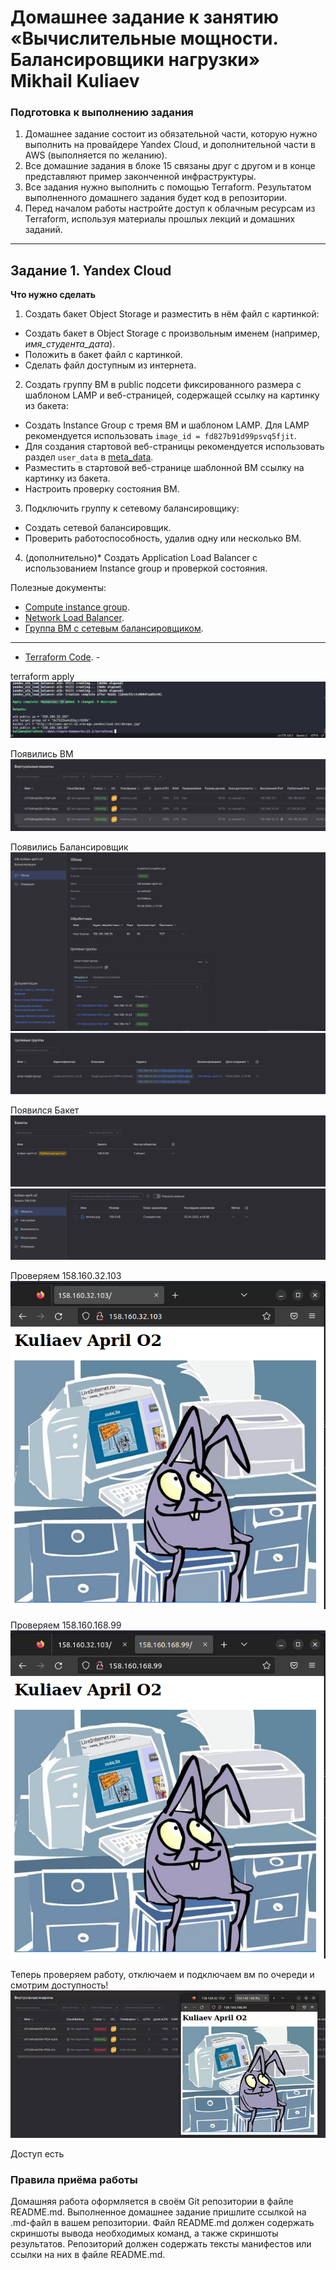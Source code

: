 # Домашнее задание к занятию «Вычислительные мощности. Балансировщики нагрузки»  Mikhail Kuliaev

### Подготовка к выполнению задания

1. Домашнее задание состоит из обязательной части, которую нужно выполнить на провайдере Yandex Cloud, и дополнительной части в AWS (выполняется по желанию). 
2. Все домашние задания в блоке 15 связаны друг с другом и в конце представляют пример законченной инфраструктуры.  
3. Все задания нужно выполнить с помощью Terraform. Результатом выполненного домашнего задания будет код в репозитории. 
4. Перед началом работы настройте доступ к облачным ресурсам из Terraform, используя материалы прошлых лекций и домашних заданий.

---
## Задание 1. Yandex Cloud 

**Что нужно сделать**

1. Создать бакет Object Storage и разместить в нём файл с картинкой:

 - Создать бакет в Object Storage с произвольным именем (например, _имя_студента_дата_).
 - Положить в бакет файл с картинкой.
 - Сделать файл доступным из интернета.
 
2. Создать группу ВМ в public подсети фиксированного размера с шаблоном LAMP и веб-страницей, содержащей ссылку на картинку из бакета:

 - Создать Instance Group с тремя ВМ и шаблоном LAMP. Для LAMP рекомендуется использовать `image_id = fd827b91d99psvq5fjit`.
 - Для создания стартовой веб-страницы рекомендуется использовать раздел `user_data` в [meta_data](https://cloud.yandex.ru/docs/compute/concepts/vm-metadata).
 - Разместить в стартовой веб-странице шаблонной ВМ ссылку на картинку из бакета.
 - Настроить проверку состояния ВМ.
 
3. Подключить группу к сетевому балансировщику:

 - Создать сетевой балансировщик.
 - Проверить работоспособность, удалив одну или несколько ВМ.
4. (дополнительно)* Создать Application Load Balancer с использованием Instance group и проверкой состояния.

Полезные документы:

- [Compute instance group](https://registry.terraform.io/providers/yandex-cloud/yandex/latest/docs/resources/compute_instance_group).
- [Network Load Balancer](https://registry.terraform.io/providers/yandex-cloud/yandex/latest/docs/resources/lb_network_load_balancer).
- [Группа ВМ с сетевым балансировщиком](https://cloud.yandex.ru/docs/compute/operations/instance-groups/create-with-balancer).

---
- [Terraform Code](https://github.com/mkuliaev/clopro-homeworks/tree/main/15.1/terraform). -

terraform apply
![11-04-01](https://github.com/mkuliaev/clopro-homeworks/blob/main/15.2/png/15.2-1.png)

Появились ВМ
![11-04-01](https://github.com/mkuliaev/clopro-homeworks/blob/main/15.2/png/lamp_vm.png)

Появились Балансировщик
![11-04-01](https://github.com/mkuliaev/clopro-homeworks/blob/main/15.2/png/Balanser.png)
![11-04-01](https://github.com/mkuliaev/clopro-homeworks/blob/main/15.2/png/cel_group.png)

Появился Бакет
![11-04-01](https://github.com/mkuliaev/clopro-homeworks/blob/main/15.2/png/Bucket.png)
![11-04-01](https://github.com/mkuliaev/clopro-homeworks/blob/main/15.2/png/Buket_jpg.png)

Проверяем 158.160.32.103
![11-04-01](https://github.com/mkuliaev/clopro-homeworks/blob/main/15.2/png/1_balaser.png)

Проверяем 158.160.168.99
![11-04-01](https://github.com/mkuliaev/clopro-homeworks/blob/main/15.2/png/2_balaser.png)

 


 
 Теперь проверяем работу, отключаем и подключаем вм по очереди и смотрим доступность! 
![11-04-01](https://github.com/mkuliaev/clopro-homeworks/blob/main/15.2/png/15.2_png_final_360p.gif)

Доступ есть




### Правила приёма работы

Домашняя работа оформляется в своём Git репозитории в файле README.md. Выполненное домашнее задание пришлите ссылкой на .md-файл в вашем репозитории.
Файл README.md должен содержать скриншоты вывода необходимых команд, а также скриншоты результатов.
Репозиторий должен содержать тексты манифестов или ссылки на них в файле README.md.
